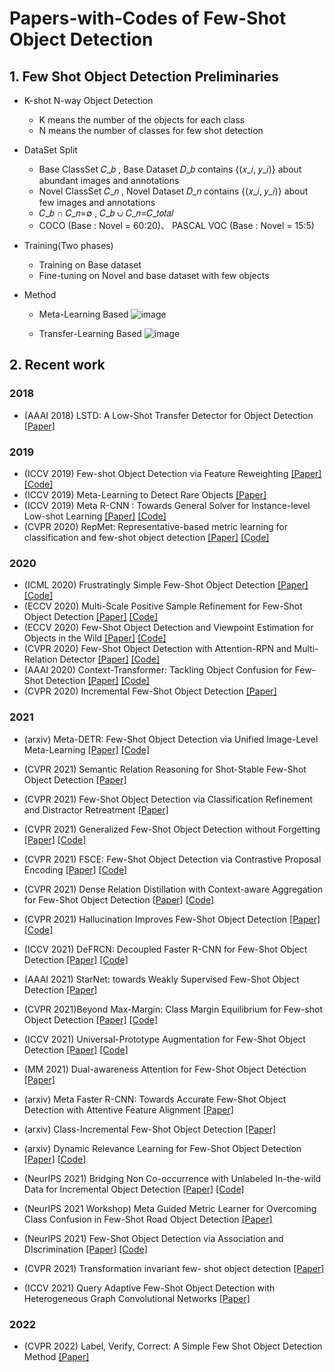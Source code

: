 # Papers-with-Codes of Few-Shot Object Detection 


## 1. Few Shot Object Detection Preliminaries
* K-shot N-way Object Detection
  - K means  the number of the objects for each class
  - N means the number of classes for few shot detection
* DataSet Split 
  - Base ClassSet 𝐶_𝑏 , Base Dataset 𝐷_𝑏 contains {(𝑥_𝑖, 𝑦_𝑖)} about abundant images and annotations
  - Novel ClassSet 𝐶_𝑛  , Novel Dataset 𝐷_𝑛 contains {(𝑥_𝑖, 𝑦_𝑖)} about few images and annotations
  - 𝐶_𝑏 ∩ 𝐶_𝑛=∅ , 𝐶_𝑏 ∪ 𝐶_𝑛=𝐶_𝑡𝑜𝑡𝑎𝑙 
  - COCO (Base : Novel = 60:20)、 PASCAL VOC (Base : Novel = 15:5)
* Training(Two phases)
  - Training on Base dataset
  - Fine-tuning on Novel and base dataset with few objects

* Method
  - Meta-Learning Based
  ![image](https://user-images.githubusercontent.com/47490392/131458670-89e7e75e-433a-4aea-8b23-a01ee85a1b54.png)

  - Transfer-Learning Based
  ![image](https://user-images.githubusercontent.com/47490392/131458759-824a1385-a276-4e99-be93-4d0d73cf5885.png)


## 2. Recent work
###  2018

  - (AAAI 2018) LSTD: A Low-Shot Transfer Detector for Object Detection  [[Paper]](https://arxiv.org/pdf/1803.01529.pdf)

### 2019
  - (ICCV 2019) Few-shot Object Detection via Feature Reweighting [[Paper]](https://openaccess.thecvf.com/content_ICCV_2019/papers/Kang_Few-Shot_Object_Detection_via_Feature_Reweighting_ICCV_2019_paper.pdf) [[Code]](https://github.com/bingykang/Fewshot_Detection)
  - (ICCV 2019) Meta-Learning to Detect Rare Objects [[Paper]](https://openaccess.thecvf.com/content_ICCV_2019/papers/Wang_Meta-Learning_to_Detect_Rare_Objects_ICCV_2019_paper.pdf) 
  - (ICCV 2019) Meta R-CNN : Towards General Solver for Instance-level Low-shot Learning [[Paper]](https://openaccess.thecvf.com/content_ICCV_2019/papers/Yan_Meta_R-CNN_Towards_General_Solver_for_Instance-Level_Low-Shot_Learning_ICCV_2019_paper.pdf) [[Code]](https://github.com/yanxp/MetaR-CNN)
  - (CVPR 2020) RepMet: Representative-based metric learning for classification and few-shot object detection [[Paper]](https://openaccess.thecvf.com/content_CVPR_2019/papers/Karlinsky_RepMet_Representative-Based_Metric_Learning_for_Classification_and_Few-Shot_Object_Detection_CVPR_2019_paper.pdf) [[Code]](https://github.com/jshtok/RepMet)
  
### 2020
  - (ICML 2020) Frustratingly Simple Few-Shot Object Detection  [[Paper]](https://arxiv.org/pdf/2003.06957.pdf) [[Code]](https://github.com/ucbdrive/few-shot-object-detection)
  - (ECCV 2020) Multi-Scale Positive Sample Refinement for Few-Shot Object Detection [[Paper]](https://arxiv.org/pdf/2007.09384.pdf) [[Code]](https://github.com/jiaxi-wu/MPSR)
  - (ECCV 2020) Few-Shot Object Detection and Viewpoint Estimation for Objects in the Wild [[Paper]](https://arxiv.org/pdf/2007.12107.pdf) [[Code]](https://github.com/YoungXIAO13/FewShotDetection)
  - (CVPR 2020) Few-Shot Object Detection with Attention-RPN and Multi-Relation Detector [[Paper]](https://openaccess.thecvf.com/content_CVPR_2020/papers/Fan_Few-Shot_Object_Detection_With_Attention-RPN_and_Multi-Relation_Detector_CVPR_2020_paper.pdf) [[Code]](https://github.com/fanq15/FewX)
  - (AAAI 2020) Context-Transformer: Tackling Object Confusion for Few-Shot Detection [[Paper]](https://arxiv.org/pdf/2003.07304.pdf) [[Code]](https://github.com/Ze-Yang/Context-Transformer)
  - (CVPR 2020) Incremental Few-Shot Object Detection  [[Paper]](https://openaccess.thecvf.com/content_CVPR_2020/papers/Perez-Rua_Incremental_Few-Shot_Object_Detection_CVPR_2020_paper.pdf)

### 2021
  - (arxiv) Meta-DETR: Few-Shot Object Detection via Unified Image-Level Meta-Learning [[Paper]](http://arxiv.org/abs/2103.11731) [[Code]](https://github.com/ZhangGongjie/Meta-DETR)
  - (CVPR 2021) Semantic Relation Reasoning for Shot-Stable Few-Shot Object Detection [[Paper]](https://openaccess.thecvf.com/content/CVPR2021/papers/Zhu_Semantic_Relation_Reasoning_for_Shot-Stable_Few-Shot_Object_Detection_CVPR_2021_paper.pdf)
  - (CVPR 2021) Few-Shot Object Detection via Classification Refinement and Distractor Retreatment [[Paper]](https://openaccess.thecvf.com/content/CVPR2021/papers/Li_Few-Shot_Object_Detection_via_Classification_Refinement_and_Distractor_Retreatment_CVPR_2021_paper.pdf) 
  - (CVPR 2021) Generalized Few-Shot Object Detection without Forgetting  [[Paper]](https://github.com/Megvii-BaseDetection/GFSD) [[Code]](https://arxiv.org/pdf/2105.09491.pdf)
  - (CVPR 2021) FSCE: Few-Shot Object Detection via Contrastive Proposal Encoding [[Paper]](https://arxiv.org/pdf/2103.05950.pdf) [[Code]](https://github.com/MegviiDetection/FSCE)
  - (CVPR 2021) Dense Relation Distillation with Context-aware Aggregation for Few-Shot Object Detection [[Paper]](https://openaccess.thecvf.com/content/CVPR2021/papers/Hu_Dense_Relation_Distillation_With_Context-Aware_Aggregation_for_Few-Shot_Object_Detection_CVPR_2021_paper.pdf) [[Code]](https://github.com/hzhupku/DCNet)
  - (CVPR 2021) Hallucination Improves Few-Shot Object Detection [[Paper]](https://openaccess.thecvf.com/content/CVPR2021/papers/Zhang_Hallucination_Improves_Few-Shot_Object_Detection_CVPR_2021_paper.pdf) [[Code]](https://github.com/pppplin/HallucFsDet)
  - (ICCV 2021) DeFRCN: Decoupled Faster R-CNN for Few-Shot Object Detection [[Paper]](https://arxiv.org/pdf/2108.09017.pdf) [[Code]](https://github.com/er-muyue/DeFRCN)
  - (AAAI 2021) StarNet: towards Weakly Supervised Few-Shot Object Detection [[Paper]](https://arxiv.org/pdf/2003.06798.pdf)
  - (CVPR 2021)Beyond Max-Margin: Class Margin Equilibrium for Few-shot Object Detection [[Paper]](https://openaccess.thecvf.com/content/CVPR2021/papers/Li_Beyond_Max-Margin_Class_Margin_Equilibrium_for_Few-Shot_Object_Detection_CVPR_2021_paper.pdf) [[Code]](https://github.com/Bohao-Lee/CME)
  - (ICCV 2021) Universal-Prototype Augmentation for Few-Shot Object Detection [[Paper]](https://arxiv.org/pdf/2103.01077.pdf) [[Code]](https://github.com/AmingWu/UP-FSOD)
  - (MM 2021) Dual-awareness Attention for Few-Shot Object Detection [[Paper]](https://arxiv.org/pdf/2102.12152.pdf) 
  - (arxiv) Meta Faster R-CNN: Towards Accurate Few-Shot Object Detection with Attentive Feature Alignment [[Paper]](https://arxiv.org/pdf/2104.07719.pdf)
  - (arxiv) Class-Incremental Few-Shot Object Detection [[Paper]](https://arxiv.org/pdf/2105.07637.pdf)
  - (arxiv) Dynamic Relevance Learning for Few-Shot Object Detection [[Paper]](https://arxiv.org/ftp/arxiv/papers/2108/2108.02235.pdf) [[Code]](https://github.com/liuweijie19980216/DRL-for-FSOD)
  - (NeurIPS 2021) Bridging Non Co-occurrence with Unlabeled In-the-wild Data for Incremental Object Detection [[Paper]](https://arxiv.org/pdf/2110.15017v1.pdf) [[Code]](https://github.com/dongnana777/Bridging-Non-Co-occurrence)
  - (NeurIPS 2021 Workshop) Meta Guided Metric Learner for Overcoming Class Confusion in Few-Shot Road Object Detection [[Paper]](https://arxiv.org/pdf/2110.15074v1.pdf)

  - (NeurIPS 2021) Few-Shot Object Detection via Association and DIscrimination [[Paper]](https://papers.nips.cc/paper/2021/file/8a1e808b55fde9455cb3d8857ed88389-Paper.pdf) [[Code]](https://github.com/yhcao6/FADI)
  - (CVPR 2021) Transformation invariant few- shot object detection [[Paper]](https://openaccess.thecvf.com/content/CVPR2021/papers/Li_Transformation_Invariant_Few-Shot_Object_Detection_CVPR_2021_paper.pdf)
  - (ICCV 2021) Query Adaptive Few-Shot Object Detection with Heterogeneous Graph Convolutional Networks [[Paper]](https://openaccess.thecvf.com/content/ICCV2021/papers/Han_Query_Adaptive_Few-Shot_Object_Detection_With_Heterogeneous_Graph_Convolutional_Networks_ICCV_2021_paper.pdf)

### 2022 
- (CVPR 2022) Label, Verify, Correct: A Simple Few Shot Object Detection Method [[Paper]](https://arxiv.org/pdf/2112.05749.pdf)
